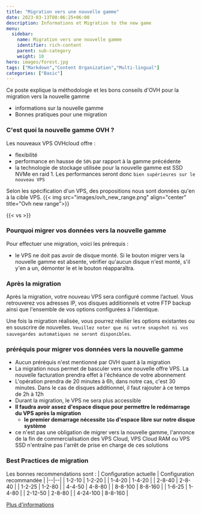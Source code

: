 ```yaml
---
title: "Migration vers une nouvelle gamme"
date: 2023-03-13T08:06:25+06:00
description: Informations et Migration to the new game
menu:
  sidebar:
    name: Migration vers une nouvelle gamme
    identifier: rich-content
    parent: sub-category
    weight: 10
hero: images/forest.jpg
tags: ["Markdown","Content Organization","Multi-lingual"]
categories: ["Basic"]
---
```


Ce poste explique la méthodologie et les bons conseils d'OVH pour la migration vers la nouvelle gamme
- informations sur la nouvelle gamme
- Bonnes pratiques pour une migration

### C'est quoi la nouvelle gamme OVH ?
Les nouveaux VPS OVHcloud offre :
- flexibilité
- performance en hausse de `50%` par rapport à la gamme précédente
- la technologie de stockage utilisée pour la nouvelle gamme est SSD NVMe en raid 1. Les performances seront donc `bien supérieures sur le nouveau VPS`

Selon les spécification d'un VPS, des propositions nous sont données qu'en à la cible VPS.
{{< img src="images/ovh_new_range.png" align="center" title="Ovh new range">}}

{{< vs >}}

### Pourquoi migrer vos données vers la nouvelle gamme
Pour effectuer une migration, voici les prérequis :
- le VPS ne doit pas avoir de disque monté. Si le bouton migrer vers la nouvelle gamme est absente,
vérifier qu'aucun disque n'est monté, s'il y'en a un, démonter le et le bouton réapparaîtra.

### Après la migration
Après la migration, votre nouveau VPS sera configuré comme l’actuel. Vous retrouverez vos adresses IP, vos disques additionnels et votre FTP backup ainsi que l'ensemble de vos options configurées à l'identique.

Une fois la migration réalisée, vous pourrez résilier les options existantes ou en souscrire de nouvelles. `Veuillez noter que ni votre snapshot ni vos sauvegardes automatiques ne seront disponibles`.

### préréquis pour migrer vos données vers la nouvelle gamme
- Aucun préréquis n'est mentionné par OVH quant à la migration
- La migration nous permet de basculer vers une nouvelle offre VPS. La nouvelle facturation prendra effet à l'échéance de votre abonnement
- L'opération prendra de 20 minutes à 6h, dans notre cas, c'est 30 minutes. Dans le cas de disques additionnel, il faut rajouter à ce temps de 2h à 12h
- Durant la migration, le VPS ne sera plus accessible
- **Il faudra avoir assez d'espace disque pour permettre le redémarrage du VPS après la migration**
  - **le premier demarrage nécessite `1Go` d'espace libre sur notre disque système**
- ce n'est pas une obligation de migrer vers la nouvelle gamme, l'annonce de la fin de commercialisation des VPS Cloud, VPS Cloud RAM ou VPS SSD n'entraîne pas l'arrêt de prise en charge de ces solutions

### Best Practices de migration
Les bonnes recommendations sont :
| Configuration actuelle | Configuration recommandée |
|--|--|
| 1-2-10 | 1-2-20 |
| 1-4-20 | 1-4-20 |
| 2-8-40 | 2-8-40 |
| 1-2-25 | 1-2-80 |
| 4-4-50 | 4-8-80 |
| 8-8-100 | 8-8-160 |
| 1-6-25 | 1-4-80 |
| 2-12-50 | 2-8-80 |
| 4-24-100 | 8-8-160 |

[Plus d'informations](https://www.ovhcloud.com/fr/vps/vps-offer-migration/)